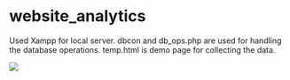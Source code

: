 # website_analytics

Used Xampp for local server.
dbcon and db_ops.php are used for handling the database operations.
temp.html is demo page for collecting the data.

![]('data_from_db.PNG')

